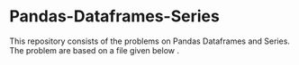 # Pandas-Dataframes-Series
This repository consists of the problems on Pandas Dataframes and Series. The problem are based on a file given below .

